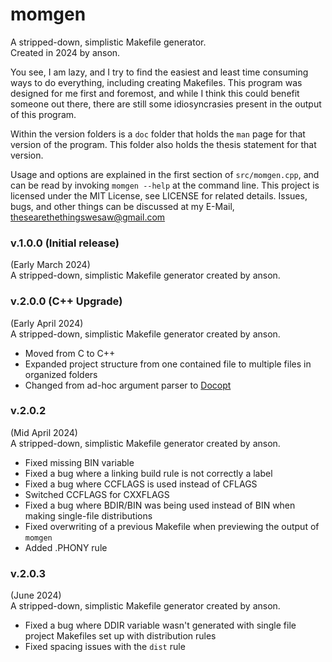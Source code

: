 # momgen

A stripped-down, simplistic Makefile generator.  
Created in 2024 by anson.

You see, I am lazy, and I try to find the easiest and least time consuming
ways to do everything, including creating Makefiles. This program was designed
for me first and foremost, and while I think this could benefit someone out
there, there are still some idiosyncrasies present in the output of this program.

Within the version folders is a `doc` folder that holds the `man` page for that
version of the program. This folder also holds the thesis statement for that version.

Usage and options are explained in the first section of `src/momgen.cpp`, and can
be read by invoking `momgen --help` at the command line. This project is licensed
under the MIT License, see LICENSE for related details. Issues, bugs, and other
things can be discussed at my E-Mail, <thesearethethingswesaw@gmail.com>

### v.1.0.0 (Initial release)

(Early March 2024)  
A stripped-down, simplistic Makefile generator created by anson.

### v.2.0.0 (C++ Upgrade)

(Early April 2024)  
A stripped-down, simplistic Makefile generator created by anson.
* Moved from C to C++
* Expanded project structure from one contained file to multiple files in organized folders
* Changed from ad-hoc argument parser to [Docopt](http://docopt.org)

### v.2.0.2

(Mid April 2024)  
A stripped-down, simplistic Makefile generator created by anson.
* Fixed missing BIN variable
* Fixed a bug where a linking build rule is not correctly a label
* Fixed a bug where CCFLAGS is used instead of CFLAGS
* Switched CCFLAGS for CXXFLAGS
* Fixed a bug where BDIR/BIN was being used instead of BIN when making single-file distributions
* Fixed overwriting of a previous Makefile when previewing the output of `momgen`
* Added .PHONY rule

### v.2.0.3

(June 2024)  
A stripped-down, simplistic Makefile generator created by anson.
* Fixed a bug where DDIR variable wasn't generated with single file project Makefiles set up with distribution rules
* Fixed spacing issues with the `dist` rule
